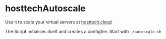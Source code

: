 # hosttechAutoscale

Use it to scale your virtual servers at [hosttech.cloud](https://hosttech.cloud)

The Script initialises itself and creates a configfile. Start with `./autoscale.sh`
